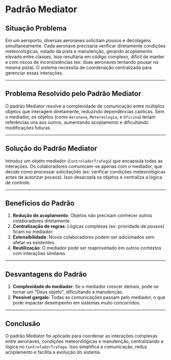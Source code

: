 # Padrão Mediator

## Situação Problema  
Em um aeroporto, diversas aeronaves solicitam pousos e decolagens simultaneamente. Cada aeronave precisaria verificar diretamente condições meteorológicas, estado da pista e manutenção, gerando acoplamento elevado entre classes. Isso resultaria em código complexo, difícil de manter e com riscos de inconsistências (ex: duas aeronaves tentando pousar na mesma pista). O sistema necessita de coordenação centralizada para gerenciar essas interações.

---

## Problema Resolvido pelo Padrão Mediator  
O padrão Mediator resolve a complexidade de comunicação entre múltiplos objetos que interagem diretamente, reduzindo dependências caóticas. Sem o mediador, os objetos (como `Aeronave`, `Metereologia`, e `Oficina`) teriam referências uns aos outros, aumentando acoplamento e dificultando modificações futuras.

---

## Solução do Padrão Mediator
Introduz um objeto mediador (`ControladorTrafego`) que encapsula todas as interações. Os colaboradores comunicam-se apenas com o mediador, que decide como processar solicitações (ex: verificar condições meteorológicas antes de autorizar pousos). Isso desacopla os objetos e centraliza a lógica de controle.

---

## Benefícios do Padrão  
1. **Redução de acoplamento**: Objetos não precisam conhecer outros colaboradores diretamente.  
2. **Centralização de regras**: Lógicas complexas (ex: prioridade de pousos) ficam no mediador.  
3. **Extensibilidade**: Novos colaboradores podem ser adicionados sem afetar os existentes.  
4. **Reutilização**: O mediador pode ser reaproveitado em outros contextos com interações similares.

---

## Desvantagens do Padrão  
1. **Complexidade do mediador**: Se o mediador crescer demais, pode se tornar um "Deus objeto", dificultando a manutenção.  
2. **Possível gargalo**: Todas as comunicações passam pelo mediador, o que pode impactar desempenho em sistemas muito concorridos.  

---

## Conclusão  
O padrão Mediator foi aplicado para coordenar as interações complexas entre aeronaves, condições meteorológicas e manutenção, centralizando a lógica no `ControladorTrafego`. Isso simplifica a comunicação, reduz acoplamento e facilita a evolução do sistema.